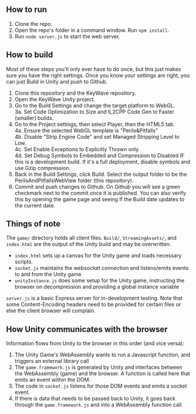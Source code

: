 ## How to run

1. Clone the repo.
2. Open the repo's folder in a command window. Run `npm install`.
3. Run `node server.js` to start the web server.

## How to build

Most of these steps you'll only ever have to do once, but this just makes sure you have the right settings. Once you know your settings are right, you can just Build in Unity and push to Github.

1. Clone this repository and the KeyWave repository.
2. Open the KeyWave Unity project.
3. Go to the Build Settings and change the target platform to WebGL. \
3a. Set Code Optimization to Size and IL2CPP Code Gen to Faster (smaller) builds.
4. Go to the Project settings, then select Player, then the HTML5 tab. \
4a. Ensure the selected WebGL template is "Perils&Pitfalls" \
4b. Disable "Strip Engine Code" and set Managed Stripping Level to Low. \
4c. Set Enable Exceptions to Explicitly Thrown only \
4d. Set Debug Symbols to Embedded and Compression to Disabled IF this is a development build. If it's a full deployment, disable symbols and use Gzip compression.
5. Back in the Build Settings, click Build. Select the output folder to be the PerilsAndPitfallsWebView folder (this repository).
6. Commit and push changes to Github. On Github you will see a green checkmark next to the commit once it is published. You can also verify this by opening the game page and seeing if the Build date updates to the current date. 

## Things of note
The `game/` directory holds all client files. `Build/`, `StreamingAssets/`, and `index.html` are the output of the Unity build and may be overwritten.

- `index.html` sets up a canvas for the Unity game and loads necessary scripts.
- `socket.js` maintains the websocket connection and listens/emits events to and from the Unity game
- `unityInstance.js` does some setup for the Unity game, instructing the browser on decompression and providing a global instance variable

`server.js` is a basic Express server for in-development testing. Note that some Content-Encoding headers need to be provided for certain files or else the client browser will complain.

## How Unity communicates with the browser
Information flows from Unity to the browser in this order (and vice versa):

1. The Unity Game's WebAssembly wants to run a Javascript function, and triggers an external library call
2. The `game.framework.js` is generated by Unity and interfaces between the WebAssembly (game) and the browser. A function is called here that emits an event within the DOM.
3. The code in `socket.js` listens for those DOM events and emits a socket event.
4. If there is data that needs to be passed back to Unity, it goes back through the `game.framework.js` and into a WebAssembly function call.
